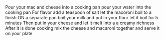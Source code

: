 Pour your mac and cheese into a cooking pan
pour your water into the cooking pan
For flavor add a teaspoon of salt
let the macoroni boil to a finish
ON a separate pan boil your milk and put in your flour
let it boil for 5 minutes
Then put in your cheese and let it melt into a a creamy richness
After it is done cooking mix the cheese and macaroni together and serve it on your plate